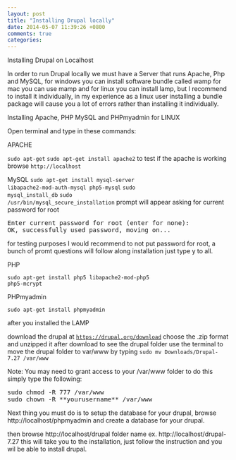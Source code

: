 ```yaml
---
layout: post
title: "Installing Drupal locally"
date: 2014-05-07 11:39:26 +0800
comments: true
categories:
---
```


Installing Drupal on Localhost

In order to run Drupal locally we must have a Server that runs Apache, Php and MySQL,
for windows you can install software bundle called wamp
for mac you can use mamp
and for linux you can install lamp, but I recommend to install it individually, in my experience as a linux user installing a bundle package will cause you a lot of errors rather than installing it individually.

Installing Apache, PHP MySQL and PHPmyadmin for LINUX

Open terminal and type in these commands:

APACHE

<code>sudo apt-get</code>
<code>sudo apt-get install apache2</code>
to test if the apache is working browse <code>http://localhost</code>


MySQL
<code>sudo apt-get install mysql-server libapache2-mod-auth-mysql php5-mysql</code>
<code>sudo mysql_install_db</code>
<code>sudo /usr/bin/mysql_secure_installation</code>
prompt will appear asking for current password for root
<pre>Enter current password for root (enter for none): 
OK, successfully used password, moving on...</pre>
for testing purposes I would recommend to not put password for root,
a bunch of promt questions will follow along installation just type y to all.

PHP

<code>sudo apt-get install php5 libapache2-mod-php5 php5-mcrypt</code>

PHPmyadmin

<code>sudo apt-get install phpmyadmin</code>

after you installed the LAMP

download the drupal at <code>https://drupal.org/download</code>
choose the .zip format and unzipped it after download to see the drupal folder
use the terminal to move the drupal folder to var/www by typing <code>sudo mv Downloads/Drupal-7.27 /var/www</code>

Note: You may need to grant access to your /var/www folder to do this simply type the following:
<pre>
sudo chmod -R 777 /var/www
sudo chown -R **yourusername** /var/www
</pre>

Next thing you must do is to setup the database for your drupal, browse http://localhost/phpmyadmin
and create a database for your drupal.

then browse http://localhost/drupal folder name ex. http://localhost/drupal-7.27 this will take you to the installation, just follow the instruction and you wil be able to install drupal.
